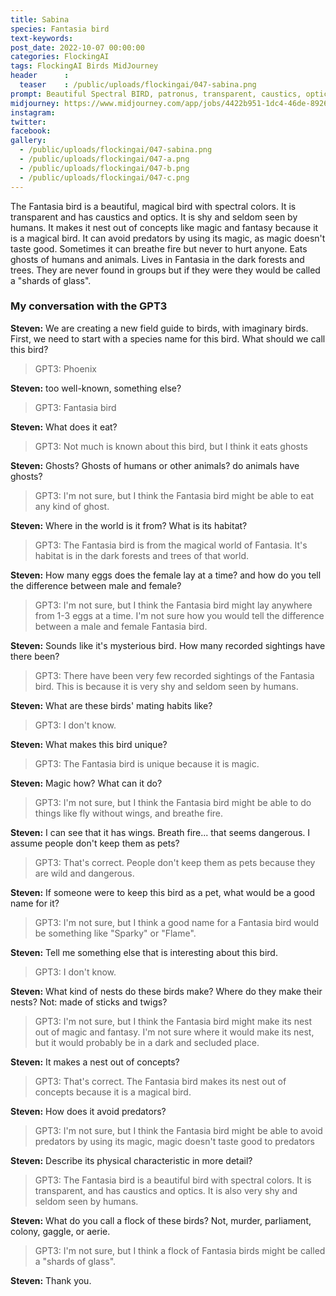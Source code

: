 ```yaml
---
title: Sabina
species: Fantasia bird
text-keywords: 
post_date: 2022-10-07 00:00:00
categories: FlockingAI
tags: FlockingAI Birds MidJourney 
header      :
  teaser    : /public/uploads/flockingai/047-sabina.png
prompt: Beautiful Spectral BIRD, patronus, transparent, caustics, optics, ultra realistic, magic, fantasy, composition, dark
midjourney: https://www.midjourney.com/app/jobs/4422b951-1dc4-46de-8926-667624a0ba4b
instagram: 
twitter: 
facebook: 
gallery: 
  - /public/uploads/flockingai/047-sabina.png
  - /public/uploads/flockingai/047-a.png
  - /public/uploads/flockingai/047-b.png
  - /public/uploads/flockingai/047-c.png
---
```


The Fantasia bird is a beautiful, magical bird with spectral colors. It is transparent and has caustics and optics. It is shy and seldom seen by humans. It makes it nest out of concepts like magic and fantasy because it is a magical bird. It can avoid predators by using its magic, as magic doesn't taste good. Sometimes it can breathe fire but never to hurt anyone. Eats ghosts of humans and animals.  Lives in Fantasia in the dark forests and trees. They are never found in groups but if they were they would be called a "shards of glass".

### My conversation with the GPT3

**Steven:** We are creating a new field guide to birds, with imaginary birds. First, we need to start with a species name for this bird. What should we call this bird?

> GPT3: Phoenix

**Steven:** too well-known, something else?

> GPT3: Fantasia bird

**Steven:** What does it eat?

> GPT3: Not much is known about this bird, but I think it eats ghosts

**Steven:** Ghosts? Ghosts of humans or other animals? do animals have ghosts?

> GPT3: I'm not sure, but I think the Fantasia bird might be able to eat any kind of ghost.

**Steven:** Where in the world is it from? What is its habitat?

> GPT3: The Fantasia bird is from the magical world of Fantasia. It's habitat is in the dark forests and trees of that world.

**Steven:** How many eggs does the female lay at a time? and how do you tell the difference between male and female?

> GPT3: I'm not sure, but I think the Fantasia bird might lay anywhere from 1-3 eggs at a time. I'm not sure how you would tell the difference between a male and female Fantasia bird.

**Steven:** Sounds like it's mysterious bird. How many recorded sightings have there been?

> GPT3: There have been very few recorded sightings of the Fantasia bird. This is because it is very shy and seldom seen by humans.

**Steven:** What are these birds' mating habits like?

> GPT3: I don't know.

**Steven:** What makes this bird unique?

> GPT3: The Fantasia bird is unique because it is magic.

**Steven:** Magic how? What can it do?

> GPT3: I'm not sure, but I think the Fantasia bird might be able to do things like fly without wings, and breathe fire.

**Steven:** I can see that it has wings. Breath fire... that seems dangerous. I assume people don't keep them as pets?

> GPT3: That's correct. People don't keep them as pets because they are wild and dangerous.

**Steven:** If someone were to keep this bird as a pet, what would be a good name for it?

> GPT3: I'm not sure, but I think a good name for a Fantasia bird would be something like "Sparky" or "Flame".

**Steven:** Tell me something else that is interesting about this bird.

> GPT3: I don't know.

**Steven:** What kind of nests do these birds make? Where do they make their nests? Not: made of sticks and twigs?

> GPT3: I'm not sure, but I think the Fantasia bird might make its nest out of magic and fantasy. I'm not sure where it would make its nest, but it would probably be in a dark and secluded place.

**Steven:** It makes a nest out of concepts?

> GPT3: That's correct. The Fantasia bird makes its nest out of concepts because it is a magical bird.

**Steven:** How does it avoid predators?

> GPT3: I'm not sure, but I think the Fantasia bird might be able to avoid predators by using its magic, magic doesn't taste good to predators

**Steven:** Describe its physical characteristic in more detail?

> GPT3: The Fantasia bird is a beautiful bird with spectral colors. It is transparent, and has caustics and optics. It is also very shy and seldom seen by humans.

**Steven:** What do you call a flock of these birds? Not, murder, parliament, colony, gaggle, or aerie.

> GPT3: I'm not sure, but I think a flock of Fantasia birds might be called a "shards of glass".

**Steven:** Thank you.
